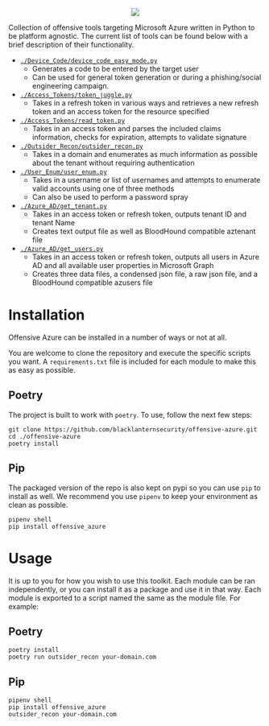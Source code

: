 <p align="center">
  <img src="https://user-images.githubusercontent.com/28767257/160513484-cb70370c-9fce-48d1-84ec-8b9ea3cf8e5a.png">
</p>

Collection of offensive tools targeting Microsoft Azure written in Python to be platform agnostic. The current list of tools can be found below with a brief description of their functionality.

- [`./Device_Code/device_code_easy_mode.py`](https://github.com/blacklanternsecurity/offensive-azure/tree/main/Device_Code)
  - Generates a code to be entered by the target user
  - Can be used for general token generation or during a phishing/social engineering campaign.
- [`./Access_Tokens/token_juggle.py`](https://github.com/blacklanternsecurity/offensive-azure/tree/main/Access_Tokens)
  - Takes in a refresh token in various ways and retrieves a new refresh token and an access token for the resource specified
- [`./Access_Tokens/read_token.py`](https://github.com/blacklanternsecurity/offensive-azure/tree/main/Access_Tokens)
  - Takes in an access token and parses the included claims information, checks for expiration, attempts to validate signature
- [`./Outsider_Recon/outsider_recon.py`](https://github.com/blacklanternsecurity/offensive-azure/tree/main/Outsider_Recon)
  - Takes in a domain and enumerates as much information as possible about the tenant without requiring authentication 
- [`./User_Enum/user_enum.py`](https://github.com/blacklanternsecurity/offensive-azure/tree/main/User_Enum)
  - Takes in a username or list of usernames and attempts to enumerate valid accounts using one of three methods
  - Can also be used to perform a password spray
- [`./Azure_AD/get_tenant.py`](https://github.com/blacklanternsecurity/offensive-azure/tree/main/Azure_AD)
  - Takes in an access token or refresh token, outputs tenant ID and tenant Name
  - Creates text output file as well as BloodHound compatible aztenant file
- [`./Azure_AD/get_users.py`](https://github.com/blacklanternsecurity/offensive-azure/tree/main/Azure_AD)
  - Takes in an access token or refresh token, outputs all users in Azure AD and all available user properties in Microsoft Graph
  - Creates three data files, a condensed json file, a raw json file, and a BloodHound compatible azusers file

# Installation

Offensive Azure can be installed in a number of ways or not at all. 

You are welcome to clone the repository and execute the specific scripts you want. A `requirements.txt` file is included for each module to make this as easy as possible.

## Poetry

The project is built to work with `poetry`. To use, follow the next few steps:

```
git clone https://github.com/blacklanternsecurity/offensive-azure.git
cd ./offensive-azure
poetry install
```

## Pip

The packaged version of the repo is also kept on pypi so you can use `pip` to install as well. We recommend you use `pipenv` to keep your environment as clean as possible.

```
pipenv shell
pip install offensive_azure
```

# Usage

It is up to you for how you wish to use this toolkit. Each module can be ran independently, or you can install it as a package and use it in that way. Each module is exported to a script named the same as the module file. For example:

## Poetry

```
poetry install
poetry run outsider_recon your-domain.com
```

## Pip

```
pipenv shell
pip install offensive_azure
outsider_recon your-domain.com
```
